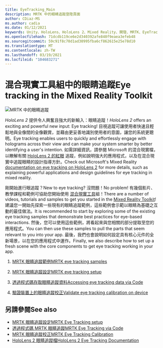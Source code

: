 ```yaml
---
title: EyeTracking_Main
description: MRTK 中的眼睛追蹤登陸頁面
author: CDiaz-MS
ms.author: cadia
ms.date: 01/12/2021
keywords: Unity、HoloLens、HoloLens 2、Mixed Reality、開發、MRTK、EyeTracking、
ms.openlocfilehash: 71dcdb119ce6e2d340392afe840f9eaea3efeb48
ms.sourcegitcommit: 59c91f8c70d1ad30995fba6cf862615e25e78d10
ms.translationtype: MT
ms.contentlocale: zh-TW
ms.lasthandoff: 03/19/2021
ms.locfileid: "104683271"
---
```

# <a name="eye-tracking-in-the-mixed-reality-toolkit"></a><span data-ttu-id="a5338-104">混合現實工具組中的眼睛追蹤</span><span class="sxs-lookup"><span data-stu-id="a5338-104">Eye tracking in the Mixed Reality Toolkit</span></span>

![MRTK 中的眼睛追蹤](../images/eye-tracking/mrtk_et_compilation.png)

<span data-ttu-id="a5338-106">_HoloLens 2_ 提供令人興奮且強大的新輸入：眼睛追蹤！</span><span class="sxs-lookup"><span data-stu-id="a5338-106">_HoloLens 2_ offers an exciting and powerful new input: Eye tracking!</span></span>
<span data-ttu-id="a5338-107">目視追蹤可讓使用者快速且輕鬆地與全像間的全像觀賞，並藉由更妥善地識別使用者的意圖，讓您的系統更聰明。</span><span class="sxs-lookup"><span data-stu-id="a5338-107">Eye tracking enables users to quickly and effortlessly engage with holograms across their view and can make your system smarter by better identifying a user's intention.</span></span> <span data-ttu-id="a5338-108">如需詳細資訊，請參閱 Microsoft 的混合現實檔，以瞭解有關 [HoloLens 2 的紅眼](https://docs.microsoft.com/windows/mixed-reality/eye-tracking) 追蹤，例如說明強大的應用程式，以及在混合現實中追蹤眼睛的設計指導方針。</span><span class="sxs-lookup"><span data-stu-id="a5338-108">Check out Microsoft's Mixed Reality [documentation on eye tracking on HoloLens 2](https://docs.microsoft.com/windows/mixed-reality/eye-tracking) for more details, such as explaining powerful applications and design guidelines for eye tracking in mixed reality.</span></span>

<span data-ttu-id="a5338-109">剛開始進行眼追蹤？</span><span class="sxs-lookup"><span data-stu-id="a5338-109">New to eye tracking?</span></span> <span data-ttu-id="a5338-110">沒問題！</span><span class="sxs-lookup"><span data-stu-id="a5338-110">No problem!</span></span> <span data-ttu-id="a5338-111">有幾個影片、教學課程和範例可協助您開始使用 [混合現實工具](https://github.com/Microsoft/MixedRealityToolkit-Unity)組！</span><span class="sxs-lookup"><span data-stu-id="a5338-111">There are a number of videos, tutorials and samples to get you started in the [Mixed Reality Toolkit](https://github.com/Microsoft/MixedRealityToolkit-Unity)!</span></span>
<span data-ttu-id="a5338-112">建議您一開始先探索一些現有的眼睛追蹤範例，這些範例會示範以眼睛為基礎之互動的最佳做法。</span><span class="sxs-lookup"><span data-stu-id="a5338-112">It is recommended to start by exploring some of the existing eye tracking samples that demonstrate best practices for eye-based interactions.</span></span> <span data-ttu-id="a5338-113">然後，您可以使用這些範例，將看起來與您相關的部分提取至您的應用程式。</span><span class="sxs-lookup"><span data-stu-id="a5338-113">You can then use these samples to pull the parts that seem relevant to you into your app.</span></span> <span data-ttu-id="a5338-114">最後，我們也會說明如何設定具有核心元件的全新場景，以在您的應用程式中運作。</span><span class="sxs-lookup"><span data-stu-id="a5338-114">Finally, we also describe how to set up a fresh scene with the core components to get eye tracking working in your app.</span></span>

1. [<span data-ttu-id="a5338-115">MRTK 眼睛追蹤範例</span><span class="sxs-lookup"><span data-stu-id="a5338-115">MRTK eye tracking samples</span></span>](EyeTracking_ExamplesOverview.md)

2. [<span data-ttu-id="a5338-116">MRTK 眼睛追蹤設定</span><span class="sxs-lookup"><span data-stu-id="a5338-116">MRTK eye tracking setup</span></span>](EyeTracking_BasicSetup.md)

3. [<span data-ttu-id="a5338-117">透過程式碼存取眼睛追蹤資料</span><span class="sxs-lookup"><span data-stu-id="a5338-117">Accessing eye tracking data via Code</span></span>](EyeTracking_EyeGazeProvider.md)

4. [<span data-ttu-id="a5338-118">驗證裝置上的眼睛追蹤校正</span><span class="sxs-lookup"><span data-stu-id="a5338-118">Validate eye tracking calibration on device</span></span>](EyeTracking_IsUserCalibrated.md)

## <a name="see-also"></a><span data-ttu-id="a5338-119">另請參閱</span><span class="sxs-lookup"><span data-stu-id="a5338-119">See also</span></span>

- [<span data-ttu-id="a5338-120">MRTK 眼睛追蹤設定</span><span class="sxs-lookup"><span data-stu-id="a5338-120">MRTK Eye Tracking setup</span></span>](EyeTracking_BasicSetup.md)
- [<span data-ttu-id="a5338-121">透過程式碼 MRTK 眼睛追蹤</span><span class="sxs-lookup"><span data-stu-id="a5338-121">MRTK Eye Tracking via Code</span></span>](EyeTracking_EyeGazeProvider.md)
- [<span data-ttu-id="a5338-122">MRTK 眼睛追蹤校正</span><span class="sxs-lookup"><span data-stu-id="a5338-122">MRTK Eye Tracking Calibration</span></span>](EyeTracking_IsUserCalibrated.md)
- [<span data-ttu-id="a5338-123">HoloLens 2 眼睛追蹤檔</span><span class="sxs-lookup"><span data-stu-id="a5338-123">HoloLens 2 Eye Tracking Documentation</span></span>](https://docs.microsoft.com/windows/mixed-reality/eye-tracking)
